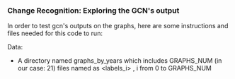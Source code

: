 ### Change Recognition: Exploring the GCN's output

In order to test gcn's outputs on the graphs, here are some instructions and files needed for this code to run:

Data: 
- A directory named graphs_by_years which includes GRAPHS_NUM (in our case: 21) files named as <labels_i> , i from 0 to GRAPHS_NUM

